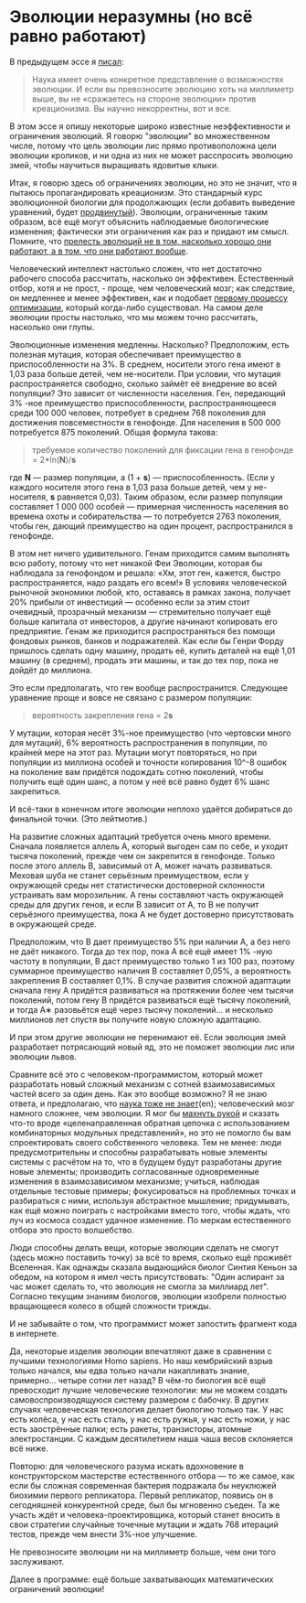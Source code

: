 # Эволюции неразумны (но всё равно работают)
В предыдущем эссе я [писал][1]:

<blockquote>Наука имеет очень конкретное представление о возможностях эволюции. И если вы превозносите эволюцию хоть на миллиметр выше, вы не «сражаетесь на стороне эволюции» против креационизма. Вы научно некорректны, вот и все.</blockquote>

В этом эссе я опишу некоторые широко известные неэффективности и ограничения эволюций. Я говорю "эволюции" во множественном числе, потому что цель эволюции лис прямо противоположна цели эволюции кроликов, и ни одна из них не может расспросить эволюцию змей, чтобы научиться выращивать ядовитые клыки.

Итак, я говорю здесь об ограничениях эволюции, но это не значит, что я пытаюсь пропагандировать креационизм. Это стандарный курс эволюционной биологии для продолжающих (если добавить выведение уравнений, будет <a href="http://www.tiem.utk.edu/~gavrila/583/583.html">продвинутый</a>). Эволюции, ограниченные таким образом, всё ещё могут объяснить наблюдаемые биологические изменения; фактически эти ограничения как раз и придают им смысл. Помните, что [прелесть эволюций не в том, насколько хорошо они работают, а в том, что они работают вообще][1].

Человеческий интеллект настолько сложен, что нет достаточно рабочего способа рассчитать, насколько он эффективен. Естественный отбор, хотя и не прост, - проще, чем человеческий мозг; как следствие, он медленнее и менее эффективен, как и подобает [первому процессу оптимизации][1], который когда-либо существовал. На самом деле эволюции просты настолько, что мы можем точно рассчитать, насколько они глупы.

Эволюционные изменения медленны. Насколько? Предположим, есть полезная мутация, которая обеспечивает преимущество в приспособленности на 3%. В среднем, носители этого гена имеют в 1,03 раза больше детей, чем не-носители. При условии, что мутация распространяется свободно, сколько займёт её внедрение во всей популяции? Это зависит от численности населения. Ген, передающий 3% -ное преимущество приспособленности, распространяющееся среди 100 000 человек, потребует в среднем 768 поколения для достижения повсеместности в генофонде. Для населения в 500 000 потребуется 875 поколений. Общая формула такова:
<blockquote>требуемое количество поколений для фиксации гена в генофонде = 2*ln(<strong>N</strong>)/<strong>s</strong></blockquote>

где __N__ — размер популяции, а (1 + __s__) — приспособленность. (Если у каждого носителя этого гена в 1,03 раза больше детей, чем у не-носителя, __s__ равняется 0,03). Таким образом, если размер популяции составляет 1 000 000 особей — примерная численность населения во времена охоты и собирательства — то потребуется 2763 поколения, чтобы ген, дающий преимущество на один процент, распространился в генофонде.

В этом нет ничего удивительного. Генам приходится самим выполнять всю работу, потому что нет никакой Феи Эволюции, которая бы наблюдала за генофондом и решала: «Хм, этот ген, кажется, быстро распространяется, надо раздать его всем!»
В условиях человеческой рыночной экономики любой, кто, оставаясь в рамках закона, получает 20% прибыли от инвестиций — особенно если за этим стоит очевидный, прозрачный механизм — стремительно получает ещё больше капитала от инвесторов, а другие начинают копировать его предприятие. Генам же приходится распространяться без помощи фондовых рынков, банков и подражателей. Как если бы Генри Форду пришлось сделать одну машину, продать её, купить деталей на ещё 1,01 машину (в среднем), продать эти машины, и так до тех пор, пока не дойдёт до миллиона.
	
Это если предполагать, что ген вообще распространится. Следующее уравнение проще и вовсе не связано с размером популяции:
<blockquote>вероятность закрепления гена = 2<strong>s</strong></blockquote>

У мутации, которая несёт 3%-ное преимущество (что чертовски много для мутаций), 6% вероятность распространения в популяции, по крайней мере на этот раз. Мутации могут повторяться, но при популяции из миллиона особей и точности копирования 10^-8 ошибок на поколение вам придётся подождать сотню поколений, чтобы получить ещё один шанс, а потом у неё всё равно будет 6% шанс закрепиться.

И всё-таки в конечном итоге эволюции неплохо удаётся добираться до финальной точки. (Это лейтмотив.)

На развитие сложных адаптаций требуется очень много времени. Сначала появляется аллель А, который выгоден сам по себе, и уходит тысяча поколений, прежде чем он закрепится в генофонде. Только после этого аллель B, зависимый от А, может начать развиваться. Меховая шуба не станет серьёзным преимуществом, если у окружающей среды нет статистически достоверной склонности устраивать вам морозильник. А гены составляют часть окружающей среды для других генов, и если B зависит от A, то B не получит серьёзного преимущества, пока A не будет достоверно присутствовать в окружающей среде.

Предположим, что B дает преимущество 5% при наличии A, а без него не даёт никакого. Тогда до тех пор, пока A всё ещё имеет 1% -ную частоту в популяции, B даст преимущество только 1 из 100 раз, поэтому суммарное преимущество наличия B составляет 0,05%, а вероятность закрепления В составляет 0,1%. В случае развития сложной адаптации сначала гену А придётся развиваться на протяжении более чем тысячи поколений, потом гену B придётся развиваться ещё тысячу поколений, и тогда A∗ разовьётся ещё через тысячу поколений… и несколько миллионов лет спустя вы получите новую сложную адаптацию.

И при этом другие эволюции не перенимают её. Если эволюция змей разработает потрясающий новый яд, это не поможет эволюции лис или эволюции львов.

Сравните всё это с человеком-программистом, который может разработать новый сложный механизм с сотней взаимозависимых частей всего за один день. Как это вообще возможно? Я не знаю ответа, и предполагаю, что <a href="https://www.lesswrong.com/posts/vNBxmcHpnozjrJnJP/no-one-knows-what-science-doesn-t-know">наука тоже не знает</a>(en); человеческий мозг намного сложнее, чем эволюции. Я мог бы [махнуть рукой][2] и сказать что-то вроде «целенаправленная обратная цепочка с использованием комбинаторных модульных представлений», но это не помогло бы вам спроектировать своего собственного человека. Тем не менее: люди предусмотрительны и способны разрабатывать новые элементы системы c расчётом на то, что в будущем будут разработаны другие новые элементы; производить согласованные одновременные изменения в взаимозависимом механизме; учиться, наблюдая отдельные тестовые примеры; фокусироваться на проблемных точках и разбираться с ними, используя абстрактное мышление; придумывать, как ещё можно поиграть с настройками вместо того, чтобы ждать, что луч из космоса создаст удачное изменение. По меркам естественного отбора это просто волшебство.

Люди способны делать вещи, которые эволюции сделать не смогут (здесь можно поставить точку) за всё то время, сколько ещё проживёт Вселенная. Как однажды сказала выдающийся биолог Синтия Кеньон за обедом, на котором я имел честь присутствовать: "Один аспирант за час может сделать то, что эволюция не смогла за миллиард лет". Согласно текущим знаниям биологов, эволюции изобрели полностью вращающееся колесо в общей сложности трижды.

И не забывайте о том, что программист может запостить фрагмент кода в интернете.

Да, некоторые изделия эволюции впечатляют даже в сравнении с лучшими технологиями Homo sapiens. Но наш кембрийский взрыв только начался, мы едва только начали накапливать знание, примерно... четыре сотни лет назад? В чём-то биология всё ещё превосходит лучшие человеческие технологии: мы не можем создать самовоспроизводящуюся систему размером с бабочку. В других случаях человеческая технология делает биологию только так. У нас есть колёса, у нас есть сталь, у нас есть ружья, у нас есть ножи, у нас есть заострённые палки; есть ракеты, транзисторы, атомные электростанции. С каждым десятилетием наша чаша весов склоняется всё ниже.

Повторю: для человеческого разума искать вдохновение в конструкторском мастерстве естественного отбора — то же самое, как если бы сложная современная бактерия подражала бы неуклюжей биохимии первого репликатора. Первый репликатор, появись он в сегодняшней конкурентной среде, был бы мгновенно съеден. Та же участь ждёт и человека-проектировщика, который станет вносить в свои стратегии случайные точечные мутации и ждать 768 итераций тестов, прежде чем внести 3%-ное улучшение.

Не превозносите эволюции ни на миллиметр больше, чем они того заслуживают.

Далее в программе: ещё больше захватывающих математических ограничений эволюции!

 [1]: /w/%D0%A7%D1%83%D0%B4%D0%BE_%D1%8D%D0%B2%D0%BE%D0%BB%D1%8E%D1%86%D0%B8%D0%B8 "Чудо эволюции"
[2]: /w/%D0%A3%D0%B3%D0%B0%D0%B4%D0%B0%D0%B9_%D1%81%D0%BB%D0%BE%D0%B2%D0%BE_%D0%B7%D0%B0%D0%B4%D1%83%D0%BC%D0%B0%D0%BD%D0%BD%D0%BE%D0%B5_%D1%83%D1%87%D0%B8%D1%82%D0%B5%D0%BB%D0%B5%D0%BC "Угадай слово, задуманное учителем"
